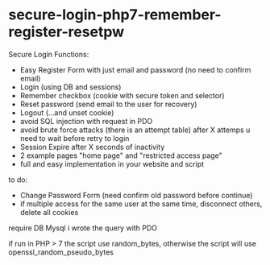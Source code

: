 # secure-login-php7-remember-register-resetpw

Secure Login Functions:
- Easy Register Form with just email and password (no need to confirm email)
- Login (using DB and sessions)
- Remember checkbox (cookie with secure token and selector)
- Reset password (send email to the user for recovery)
- Logout (...and unset cookie)
- avoid SQL injection with request in PDO
- avoid brute force attacks (there is an attempt table) after X attemps u need to wait before retry to login
- Session Expire after X seconds of inactivity
- 2 example pages "home page" and "restricted access page"
- full and easy implementation in your website and script

to do:
- Change Password Form (need confirm old password before continue)
- if multiple access for the same user at the same time, disconnect others, delete all cookies

require DB Mysql
i wrote the query with PDO

if run in PHP > 7 the script use random_bytes,
otherwise the script will use openssl_random_pseudo_bytes


